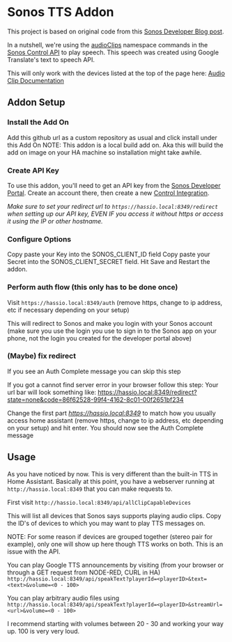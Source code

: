 # Sonos TTS Addon

This project is based on original code from this [Sonos Developer Blog post]( https://developer.sonos.com/code/making-sonos-talk-with-the-audioclip-api/).

In a nutshell, we're using the [audioClips](https://developer.sonos.com/reference/control-api/audioclip/) namespace commands in the [Sonos Control API](https://developer.sonos.com/build/direct-control/) to play speech. This speech was created using Google Translate's text to speech API.

This will only work with the devices listed at the top of the page here: [Audio Clip Documentation](https://developer.sonos.com/reference/control-api/audioclip/)

## Addon Setup

### Install the Add On
Add this github url as a custom repository as usual and click install under this Add On
NOTE: This addon is a local build add on. Aka this will build the add on image on your HA machine so installation might take awhile.

### Create API Key
To use this addon, you'll need to get an API key from the [Sonos Developer Portal](https://developer.sonos.com). Create an account there, then create a new [Control Integration](https://developer.sonos.com/news/create-client-credentials/).

*Make sure to set your redirect url to `https://hassio.local:8349/redirect` when setting up our API key, EVEN IF you access it without https or access it using the IP or other hostname.*

### Configure Options
Copy paste your Key into the SONOS_CLIENT_ID field
Copy paste your Secret into the SONOS_CLIENT_SECRET field.
Hit Save and Restart the addon.

### Perform auth flow (this only has to be done once)
Visit `https://hassio.local:8349/auth` (remove https, change to ip address, etc if necessary depending on your setup)

This will redirect to Sonos and make you login with your Sonos account (make sure you use the login you use to sign in to the Sonos app on your phone, not the login you created for the developer portal above)

### (Maybe) fix redirect
If you see an Auth Complete message you can skip this step

If you got a cannot find server error in your browser follow this step:
Your url bar will look something like:
https://hassio.local:8349/redirect?state=none&code=86f62528-99f4-4162-8c01-00f2651bf234

Change the first part *https://hassio.local:8349* to match how you usually access home assistant (remove https, change to ip address, etc depending on your setup) and hit enter. You should now see the Auth Complete message

## Usage

As you have noticed by now. This is very different than the built-in TTS in Home Assistant. Basically at this point, you have a webserver running at `http://hassio.local:8349` that you can make requests to.

First visit `http://hassio.local:8349/api/allClipCapableDevices`

This will list all devices that Sonos says supports playing audio clips. Copy the ID's of devices to which you may want to play TTS messages on.

NOTE: For some reason if devices are grouped together (stereo pair for example), only one will show up here though TTS works on both. This is an issue with the API.

You can play Google TTS announcements by visiting (from your browser or through a GET request from NODE-RED, CURL in HA) `http://hassio.local:8349/api/speakText?playerId=<playerID>&text=<text>&volume=<0 - 100>`

You can play arbitrary audio files using `http://hassio.local:8349/api/speakText?playerId=<playerID>&streamUrl=<url>&volume=<0 - 100>`

I recommend starting with volumes between 20 - 30 and working your way up. 100 is very very loud.






